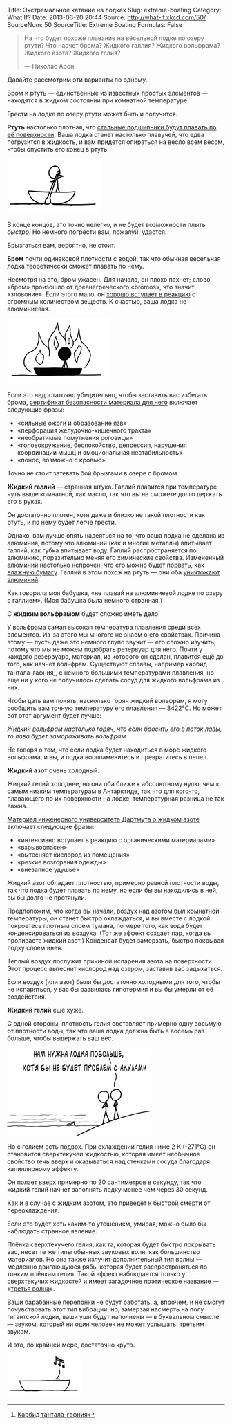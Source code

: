 Title: Экстремальное катание на лодках
Slug: extreme-boating
Category: What If?
Date: 2013-06-20 20:44
Source: http://what-if.xkcd.com/50/
SourceNum: 50
SourceTitle: Extreme Boating
Formulas: False

> На что будет похоже плавание на вёсельной лодке по озеру ртути? Что насчет брома? Жидкого галлия? Жидкого вольфрама? Жидкого азота? Жидкого гелия?
>
> — Николас Арон

Давайте рассмотрим эти варианты по одному.

Бром и ртуть — единственные из известных простых элементов — находятся в жидком состоянии при комнатной температуре.

Грести на лодке по озеру ртути может быть и получится.

**Ртуть** настолько плотная, что [стальные подшипники будут плавать по её поверхности](http://www.youtube.com/watch?v=EGv_YVQHu7U). Ваша лодка станет настолько плавучей, что едва погрузится в жидкость, и вам придется опираться на весло всем весом, чтобы опустить его конец в ртуть.

![](/uploads/050-extreme-boating/boat_mercury.png "«Майкл, греби к берегу». «Я ПЫТАЮСЬ!»")

В конце концов, это точно нелегко, и не будет возможности плыть _быстро_. Но немного погрести вам, пожалуй, удастся.

Брызгаться вам, вероятно, не стоит.

**Бром** почти одинаковой плотности с водой, так что обычная весельная лодка теоретически сможет плавать по нему.

Несмотря на это, бром ужасен. Для начала, он плохо пахнет; слово «бром» произошло от древнегреческого «brōmos», что значит «зловоние». Если этого мало, он [хорошо вступает в реакцию](http://www.youtube.com/watch?v=uCwHzTsx5yY) с огромным количеством веществ. К счастью, ваша лодка не алюминиевая.

![](/uploads/050-extreme-boating/boat_bromine_aluminium.png "Ртутное озеро должно было быть наименее опасным, не так ли?")

Если это недостаточно убедительно, чтобы заставить вас избегать брома, [cертификат безопасности материала для него](http://avogadro.chem.iastate.edu/MSDS/Br2.htm) включает следующие фразы:

* «сильные ожоги и образование язв»
* «перфорация желудочно-кишечного тракта»
* «необратимые помутнения роговицы»
* «головокружение, беспокойство, депрессия, нарушения координации мышц и эмоциональная нестабильность»
* «понос, возможно с кровью»

Точно не стоит затевать бой брызгами в озере с бромом.

**Жидкий галлий** — странная штука. Галлий плавится при температуре чуть выше комнатной, как масло, так что вы не сможете долго держать его в руках.

Он достаточно плотен, хотя даже и близко не такой плотности как ртуть, и по нему будет легче грести.

Однако, вам лучше опять надеяться на то, что ваша лодка не сделана из алюминия, потому что алюминий (как и многие металлы) впитывает галлий, как губка впитывает воду. Галлий распространяется по алюминию, поразительно меняя его химические свойства. Измененный алюминий настолько непрочен, что его можно будет [порвать, как влажную бумагу](http://www.youtube.com/watch?v=FaMWxLCGY0U). Галлий в этом похож на ртуть — они оба [уничтожают алюминий](http://www.youtube.com/watch?v=Z7Ilxsu-JlY).

Как говорила моя бабушка, «не плавай на алюминиевой лодке по озеру с галлием». (Моя бабушка была немного странная.)

С **жидким вольфрамом** будет сложно иметь дело.

У вольфрама самая высокая температура плавления среди всех элементов. Из-за этого мы многого не знаем о его свойствах. Причина этому — пусть даже это немного глупо звучит — его сложно изучить, потому что мы не можем подобрать резервуар для него. Почти у каждого резервуара, материал, из которого он сделан, плавится ещё до того, как начнет вольфрам. Существуют сплавы, например карбид тантала-гафния[^1], с немного большими температурами плавления, но еще ни у кого не получилось сделать сосуд для жидкого вольфрама из них.

Чтобы дать вам понять, насколько горяч жидкий вольфрам, я могу сообщить вам точную температуру его плавления — 3422°C. Но может вот этот аргумент будет лучше:

_Жидкий вольфрам настолько горяч, что если бросить его в поток лавы, то лава будет замораживать вольфрам._

Не говоря о том, что если лодка будет находиться в море жидкого вольфрама, и вы, и лодка воспламенитесь и превратитесь в пепел.

**Жидкий азот** очень холодный.

Жидкий гелий холоднее, но они оба ближе к абсолютному нулю, чем к самым низким температурам в Антарктиде, так что для кого-то, плавающего по их поверхности на лодке, температурная разница не так важна.

[Материал инженерного университета Дартмута о жидком азоте](http://engineering.dartmouth.edu/microeng/ln2.html) включает следующие фразы:

* «интенсивно вступает в реакцию с органическими материалами»
* «взрывоопасен»
* «вытесняет кислород из помещения»
* «резкие возгорания одежды»
* «внезапное удушье»

Жидкий азот обладает плотностью, примерно равной плотности воды, так что лодка будет плавать по нему, но если бы вы находились в ней, вы бы долго не протянули.

Предположим, что когда вы начали, воздух над азотом был комнатной температуры, он станет быстро охлаждаться, и вы вместе с лодкой покроетесь плотным слоем тумана, по мере того, как вода будет конденсироваться из воздуха. (Тот же эффект создает пар, когда вы проливаете жидкий азот.) Конденсат будет замерзать, быстро покрывая лодку слоем инея.

Теплый воздух послужит причиной испарения азота на поверхности. Этот процесс вытеснит кислород над озером, заставив вас задыхаться.

Если воздух (или азот) были бы достаточно холодными для того, чтобы не испаряться, у вас бы развилась гипотермия и вы бы умерли от её воздействия.

**Жидкий гелий** ещё хуже.

С одной стороны, плотность гелия составляет примерно одну восьмую от плотности воды, так что ваша лодка должна быть в восемь раз больше, чтобы выдержать ваш вес.

![](/uploads/050-extreme-boating/boat_large_ru.png "Честно говоря, им нужна была акула поменьше.")

Но с гелием есть подвох. При охлаждении гелия ниже 2 К (-271°C) он становится сверхтекучей жидкостью, которая имеет необычное свойство течь вверх и оказываться над стенками сосуда благодаря капиллярному эффекту.

Он ползет вверх примерно по 20 сантиметров в секунду, так что жидкий гелий начнет заполнять лодку менее чем через 30 секунд.

Как и в случае с жидким азотом, это приведёт к быстрой смерти от переохлаждения.

Если это будет хоть каким-то утешением, умирая, можно было бы наблюдать странное явление.

Плёнка сверхтекучего гелия, как та, которая будет быстро покрывать вас, несет те же типы обычных звуковых волн, как большинство материалов. Но она также излучит дополнительный тип волны — медленно двигающуюся рябь, которая будет распространяться по тонким плёнкам гелия. Такой эффект наблюдается только у сверхтекучих жидкостей и имеет загадочное поэтическое название — «[третья волна](http://www.physics.berkeley.edu/research/packard/current_research/schechter's%20web/page2.html)».

Ваши барабанные перепонки не будут работать, а, впрочем, и не смогут почувствовать этот тип вибрации, но, замерзая насмерть на полу гигантской лодки, ваши уши будут наполнены — в буквальном смысле — звуком, который ни один человек не может услышать: третьим звуком.

И это, по крайней мере, достаточно круто.

![](/uploads/050-extreme-boating/boat_cool.png "Стоило того.")

[^1]: [Карбид тантала-гафния](http://ru.wikipedia.org/wiki/Карбид_тантала-гафния)
